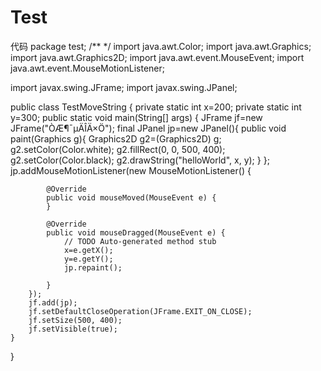 # Test
代码
package test;
/**
  */
import java.awt.Color;
import java.awt.Graphics;
import java.awt.Graphics2D;
import java.awt.event.MouseEvent;
import java.awt.event.MouseMotionListener;

import javax.swing.JFrame;
import javax.swing.JPanel;

public class TestMoveString {
	private static int x=200;
	private static int y=300;
	public static void main(String[] args) {
		JFrame jf=new JFrame("ÒÆ¶¯µÄÎÄ×Ö");
		final JPanel jp=new JPanel(){
			public void paint(Graphics g){
				Graphics2D g2=(Graphics2D) g;
				g2.setColor(Color.white);
				g2.fillRect(0, 0, 500, 400);
				g2.setColor(Color.black);
				g2.drawString("helloWorld", x, y);
			}
		};
		jp.addMouseMotionListener(new MouseMotionListener() {
			
			@Override
			public void mouseMoved(MouseEvent e) {
			}
			
			@Override
			public void mouseDragged(MouseEvent e) {
				// TODO Auto-generated method stub
				x=e.getX();
				y=e.getY();
				jp.repaint();
				
			}
		});
		jf.add(jp);
		jf.setDefaultCloseOperation(JFrame.EXIT_ON_CLOSE);
		jf.setSize(500, 400);
		jf.setVisible(true);
	}
}
